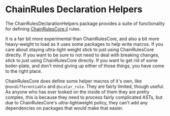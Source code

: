 # ChainRules Declaration Helpers

The ChainRulesDeclarationHelpers package provides a suite of functionality for defining [ChainRulesCore.jl](https://juliadiff.org/ChainRulesCore.jl/stable/) rules.

It is a fair bit more experimental than ChainRulesCore, and also a bit more heavy-weight to load as it uses some packages to help write macros.
If you care about staying ultra-light weight stick to just using ChainRulesCore directly.
If you want to be sure to not need to deal with breaking changes, stick to just using ChainRulesCore directly.
If you want to get rid of some boiler-plate, and don't mind giving up either of those things, you have come to the right place.

ChainRulesCore does define some helper macros of it's own, like `@nondifferentiable` and `@scalar_rule`.
They are fairly limited, though useful.
As anyone who has ever looked on the inside of them they are pretty complex, this is because they need to process fairly complicated ASTs, but due to ChainRulesCore's ultra-lightweight policy, they can't add any dependencies on packages that would make that easier.
